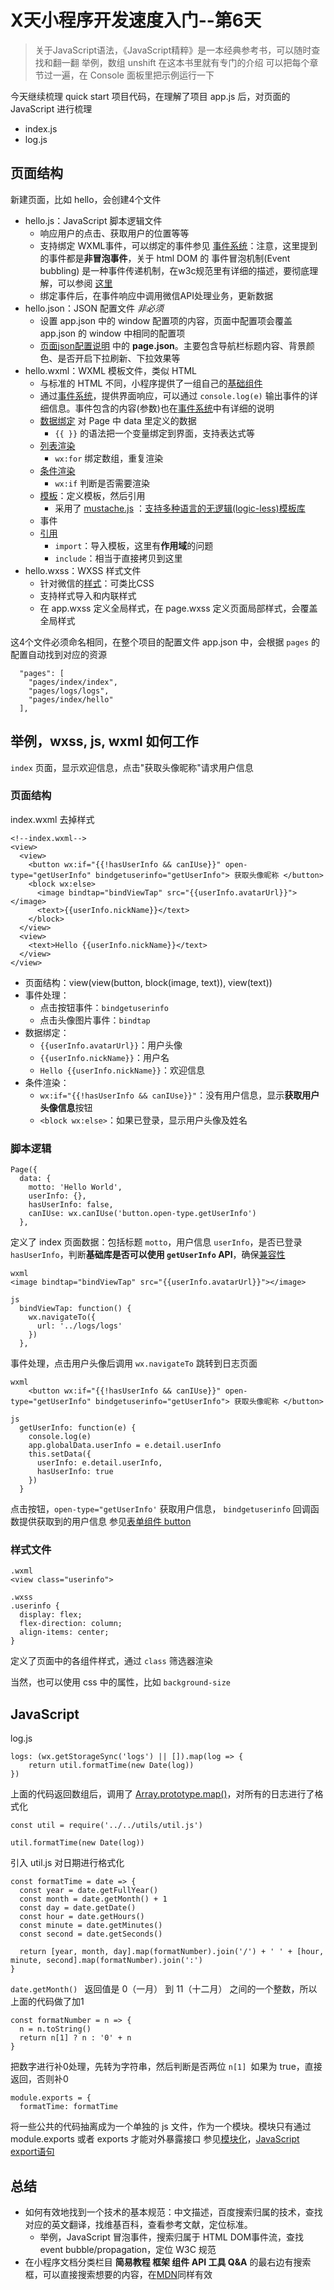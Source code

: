 # X天小程序开发速度入门--第6天
> 关于JavaScript语法，《JavaScript精粹》是一本经典参考书，可以随时查找和翻一翻
> 举例，数组 unshift 在这本书里就有专门的介绍
> 可以把每个章节过一遍，在 Console 面板里把示例运行一下

今天继续梳理 quick start 项目代码，在理解了项目 app.js 后，对页面的 JavaScript 进行梳理
* index.js
* log.js

## 页面结构
新建页面，比如 hello，会创建4个文件
* hello.js：JavaScript 脚本逻辑文件
    * 响应用户的点击、获取用户的位置等等
    * 支持绑定 WXML事件，可以绑定的事件参见 [事件系统](https://mp.weixin.qq.com/debug/wxadoc/dev/framework/view/wxml/event.html)：注意，这里提到的事件都是**非冒泡事件**，关于 html DOM 的 事件冒泡机制(Event bubbling) 是一种事件传递机制，在w3c规范里有详细的描述，要彻底理解，可以参阅 [这里](https://www.w3.org/TR/2000/REC-DOM-Level-2-Events-20001113/events.html)
    * 绑定事件后，在事件响应中调用微信API处理业务，更新数据
* hello.json：JSON 配置文件 *非必须*
    * 设置 app.json 中的 window 配置项的内容，页面中配置项会覆盖 app.json 的 window 中相同的配置项
    * [页面json配置说明](https://mp.weixin.qq.com/debug/wxadoc/dev/framework/config.html) 中的 **page.json**。主要包含导航栏标题内容、背景颜色、是否开启下拉刷新、下拉效果等
* hello.wxml：WXML 模板文件，类似 HTML 
    * 与标准的 HTML 不同，小程序提供了一组自己的[基础组件](https://mp.weixin.qq.com/debug/wxadoc/dev/component/)
    * 通过[事件系统](https://mp.weixin.qq.com/debug/wxadoc/dev/framework/view/wxml/event.html)，提供界面响应，可以通过 `console.log(e)` 输出事件的详细信息。事件包含的内容(参数)也在[事件系统](https://mp.weixin.qq.com/debug/wxadoc/dev/framework/view/wxml/event.html)中有详细的说明
    * [数据绑定](https://mp.weixin.qq.com/debug/wxadoc/dev/framework/view/wxml/data.html) 对 Page 中 data 里定义的数据
        * `{{ }}` 的语法把一个变量绑定到界面，支持表达式等
    * [列表渲染](https://mp.weixin.qq.com/debug/wxadoc/dev/framework/view/wxml/list.html)
        * `wx:for` 绑定数组，重复渲染
    * [条件渲染](https://mp.weixin.qq.com/debug/wxadoc/dev/framework/view/wxml/conditional.html)
        * `wx:if` 判断是否需要渲染
    * [模板](https://mp.weixin.qq.com/debug/wxadoc/dev/framework/view/wxml/template.html)：定义模板，然后引用
        * 采用了 [mustache.js](https://github.com/janl/mustache.js) ：[支持多种语言的无逻辑(logic-less)模板库](http://mustache.github.io/)
    * 事件
    * [引用](https://mp.weixin.qq.com/debug/wxadoc/dev/framework/view/wxml/import.html)
        * `import`：导入模板，这里有**作用域**的问题
        * `include`：相当于直接拷贝到这里
* hello.wxss：WXSS 样式文件
    * 针对微信的[样式](https://mp.weixin.qq.com/debug/wxadoc/dev/framework/view/wxss.html)：可类比CSS
    * 支持样式导入和内联样式
    * 在 app.wxss 定义全局样式，在 page.wxss 定义页面局部样式，会覆盖全局样式

这4个文件必须命名相同，在整个项目的配置文件 app.json 中，会根据 `pages` 的配置自动找到对应的资源
```
  "pages": [
    "pages/index/index",
    "pages/logs/logs",
    "pages/index/hello"
  ],
```

## 举例，wxss, js, wxml 如何工作
`index` 页面，显示欢迎信息，点击"获取头像昵称"请求用户信息

### 页面结构
index.wxml 去掉样式
```
<!--index.wxml-->
<view>
  <view>
    <button wx:if="{{!hasUserInfo && canIUse}}" open-type="getUserInfo" bindgetuserinfo="getUserInfo"> 获取头像昵称 </button>
    <block wx:else>
      <image bindtap="bindViewTap" src="{{userInfo.avatarUrl}}"></image>
      <text>{{userInfo.nickName}}</text>
    </block>
  </view>
  <view>
    <text>Hello {{userInfo.nickName}}</text>
  </view>
</view>
```

* 页面结构：view(view(button, block(image, text)), view(text))
* 事件处理：
    * 点击按钮事件：`bindgetuserinfo`
    * 点击头像图片事件：`bindtap`
* 数据绑定：
    * `{{userInfo.avatarUrl}}`：用户头像
    * `{{userInfo.nickName}}`：用户名
    * `Hello {{userInfo.nickName}}`：欢迎信息
* 条件渲染：
    * `wx:if="{{!hasUserInfo && canIUse}}"`：没有用户信息，显示**获取用户头像信息**按钮
    * `<block wx:else>`：如果已登录，显示用户头像及姓名

### 脚本逻辑
```
Page({
  data: {
    motto: 'Hello World',
    userInfo: {},
    hasUserInfo: false,
    canIUse: wx.canIUse('button.open-type.getUserInfo')
  },
```

定义了 index 页面数据：包括标题 `motto`，用户信息 `userInfo`，是否已登录 ` hasUserInfo`，判断**基础库是否可以使用 `getUserInfo` API**，确保[兼容性](https://mp.weixin.qq.com/debug/wxadoc/dev/framework/compatibility.html)

```
wxml
<image bindtap="bindViewTap" src="{{userInfo.avatarUrl}}"></image>

js
  bindViewTap: function() {
    wx.navigateTo({
      url: '../logs/logs'
    })
  },
```

事件处理，点击用户头像后调用 `wx.navigateTo` 跳转到日志页面

```
wxml
    <button wx:if="{{!hasUserInfo && canIUse}}" open-type="getUserInfo" bindgetuserinfo="getUserInfo"> 获取头像昵称 </button>

js
  getUserInfo: function(e) {
    console.log(e)
    app.globalData.userInfo = e.detail.userInfo
    this.setData({
      userInfo: e.detail.userInfo,
      hasUserInfo: true
    })
  }
```

点击按钮，`open-type="getUserInfo'` 获取用户信息， `bindgetuserinfo` 回调函数提供获取到的用户信息
参见[表单组件 button](https://mp.weixin.qq.com/debug/wxadoc/dev/component/button.html)

### 样式文件
```
.wxml
<view class="userinfo">

.wxss
.userinfo {
  display: flex;
  flex-direction: column;
  align-items: center;
}
```

定义了页面中的各组件样式，通过 `class` 筛选器渲染

当然，也可以使用 css 中的属性，比如 `background-size`

## JavaScript
log.js
```
logs: (wx.getStorageSync('logs') || []).map(log => {
	return util.formatTime(new Date(log))
})
```

上面的代码返回数组后，调用了 [Array.prototype.map()](https://developer.mozilla.org/zh-CN/docs/Web/JavaScript/Reference/Global_Objects/Array/map)，对所有的日志进行了格式化

```
const util = require('../../utils/util.js')

util.formatTime(new Date(log))
```

引入 util.js 对日期进行格式化 

```
const formatTime = date => {
  const year = date.getFullYear()
  const month = date.getMonth() + 1
  const day = date.getDate()
  const hour = date.getHours()
  const minute = date.getMinutes()
  const second = date.getSeconds()

  return [year, month, day].map(formatNumber).join('/') + ' ' + [hour, minute, second].map(formatNumber).join(':')
}
```

`date.getMonth() ` 返回值是 0（一月） 到 11（十二月） 之间的一个整数，所以上面的代码做了加1

```
const formatNumber = n => {
  n = n.toString()
  return n[1] ? n : '0' + n
}
```

把数字进行补0处理，先转为字符串，然后判断是否两位 `n[1] `如果为 true，直接返回，否则补0

```
module.exports = {
  formatTime: formatTime

```

将一些公共的代码抽离成为一个单独的 js 文件，作为一个模块。模块只有通过 module.exports 或者 exports 才能对外暴露接口
参见[模块化](https://mp.weixin.qq.com/debug/wxadoc/dev/framework/app-service/module.html)，[JavaScript export语句](https://developer.mozilla.org/en-US/docs/Web/JavaScript/Reference/Statements/export)

## 总结
* 如何有效地找到一个技术的基本规范：中文描述，百度搜索归属的技术，查找对应的英文翻译，找维基百科，查看参考文献，定位标准。
    * 举例，JavaScript 冒泡事件，搜索归属于 HTML DOM事件流，查找 event bubble/propagation，定位 W3C 规范
* 在小程序文档分类栏目  **简易教程  框架  组件  API  工具  Q&A** 的最右边有搜索框，可以直接搜索想要的内容，在[MDN](https://developer.mozilla.org/en-US/)同样有效

